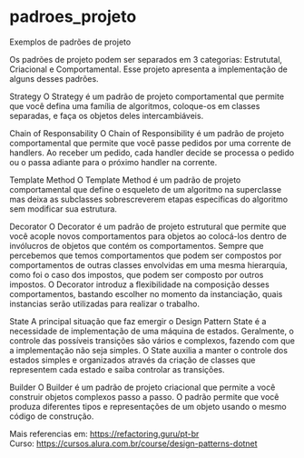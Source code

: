 # padroes_projeto
Exemplos de padrões de projeto

Os padrões de projeto podem ser separados em 3 categorias: Estrututal, Criacional e Comportamental.
Esse projeto apresenta a implementação de alguns desses padrões.

Strategy
O Strategy é um padrão de projeto comportamental que permite que 
você defina uma família de algoritmos, coloque-os em classes separadas, 
e faça os objetos deles intercambiáveis.

Chain of Responsability
O Chain of Responsibility é um padrão de projeto comportamental que 
permite que você passe pedidos por uma corrente de handlers. 
Ao receber um pedido, cada handler decide se processa o pedido ou o 
passa adiante para o próximo handler na corrente.

Template Method
O Template Method é um padrão de projeto comportamental que define o esqueleto de um 
algoritmo na superclasse mas deixa as subclasses sobrescreverem etapas específicas do 
algoritmo sem modificar sua estrutura.

Decorator
O Decorator é um padrão de projeto estrutural que permite que você acople novos 
comportamentos para objetos ao colocá-los dentro de invólucros de objetos que 
contém os comportamentos.
Sempre que percebemos que temos comportamentos que podem ser compostos por 
comportamentos de outras classes envolvidas em uma mesma hierarquia, como 
foi o caso dos impostos, que podem ser composto por outros impostos. 
O Decorator introduz a flexibilidade na composição desses comportamentos, 
bastando escolher no momento da instanciação, quais instancias serão utilizadas 
para realizar o trabalho.

State
A principal situação que faz emergir o Design Pattern State é a necessidade 
de implementação de uma máquina de estados. Geralmente, o controle das possíveis 
transições são vários e complexos, fazendo com que a implementação não seja simples.
 O State auxilia a manter o controle dos estados simples e organizados através da 
criação de classes que representem cada estado e saiba controlar as transições.

Builder
O Builder é um padrão de projeto criacional que permite a você construir objetos 
complexos passo a passo. O padrão permite que você produza diferentes tipos e 
representações de um objeto usando o mesmo código de construção.



Mais referencias em: https://refactoring.guru/pt-br <br>
Curso: https://cursos.alura.com.br/course/design-patterns-dotnet

